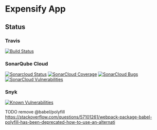 # Expensify App
## Status
### Travis
[![Build Status](https://travis-ci.com/Moser-ss/react-course-expensify-app.svg?branch=master)](https://travis-ci.com/Moser-ss/react-course-expensify-app)

### SonarQube Cloud
[![Sonarcloud Status](https://sonarcloud.io/api/project_badges/measure?project=Moser-ss_devops-app&metric=alert_status)](https://sonarcloud.io/dashboard?id=Moser-ss_devops-app) 
 [![SonarCloud Coverage](https://sonarcloud.io/api/project_badges/measure?project=Moser-ss_devops-app&metric=coverage)](https://sonarcloud.io/component_measures/metric/coverage/list?id=Moser-ss_devops-app)
 [![SonarCloud Bugs](https://sonarcloud.io/api/project_badges/measure?project=Moser-ss_devops-app&metric=bugs)](https://sonarcloud.io/component_measures/metric/reliability_rating/list?id=Moser-ss_devops-app)
 [![SonarCloud Vulnerabilities](https://sonarcloud.io/api/project_badges/measure?project=Moser-ss_devops-app&metric=vulnerabilities)](https://sonarcloud.io/component_measures/metric/security_rating/list?id=Moser-ss_devops-app)

 ### Snyk

 [![Known Vulnerabilities](https://snyk.io//test/github/Moser-ss/react-course-expensify-app/badge.svg?targetFile=package.json)](https://snyk.io//test/github/Moser-ss/react-course-expensify-app?targetFile=package.json)


 TODO remove @babel/polyfill
 https://stackoverflow.com/questions/57101261/webpack-package-babel-polyfill-has-been-deprecated-how-to-use-an-alternati